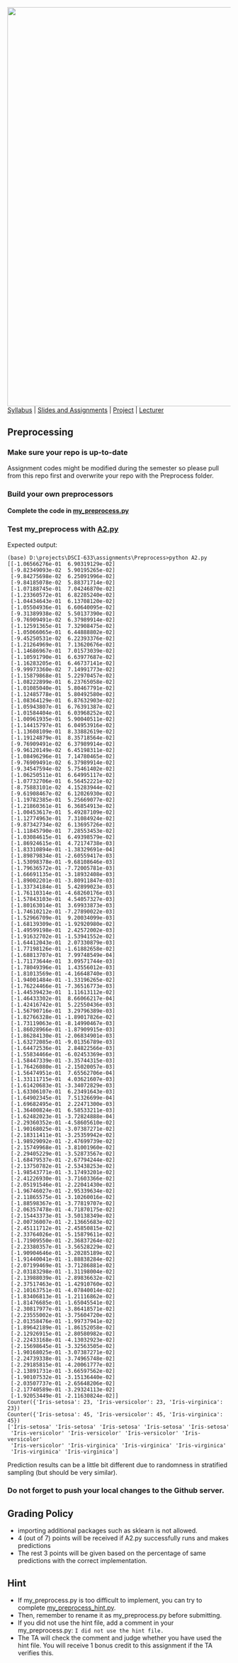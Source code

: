 [<img width=900 src="https://github.com/hil-se/fds/blob/master/img/title.png?raw=yes">](https://github.com/hil-se/fds/blob/master/README.md)   
[Syllabus](https://github.com/hil-se/fds/blob/master/README.md) |
[Slides and Assignments](https://github.com/hil-se/fds/blob/master/assignments/README.md) |
[Project](https://github.com/hil-se/fds/blob/master/assignments/project.md) |
[Lecturer](http://zhe-yu.github.io) 

## Preprocessing

### Make sure your repo is up-to-date

Assignment codes might be modified during the semester so please pull from this repo first and overwrite your repo with the Preprocess folder. 

### Build your own preprocessors

#### Complete the code in [my_preprocess.py](./Preprocess/my_preprocess.py)

### Test my_preprocess with [A2.py](./assignments/Preprocess/A2.py)
Expected output:
```
(base) D:\projects\DSCI-633\assignments\Preprocess>python A2.py
[[-1.06566276e-01  6.90319129e-02]
 [-9.82349093e-02  5.90195265e-02]
 [-9.84275698e-02  6.25091996e-02]
 [-9.84185078e-02  5.88371714e-02]
 [-1.07188745e-01  7.04246870e-02]
 [-1.23360572e-01  6.82285240e-02]
 [-1.04434643e-01  6.13708120e-02]
 [-1.05504936e-01  6.60640095e-02]
 [-9.31389938e-02  5.50137390e-02]
 [-9.76909491e-02  6.37989914e-02]
 [-1.12591365e-01  7.32908475e-02]
 [-1.05066065e-01  6.44888802e-02]
 [-9.45250531e-02  6.22393376e-02]
 [-1.21264969e-01  7.13620676e-02]
 [-1.14686967e-01  7.01573039e-02]
 [-1.10591790e-01  6.63977687e-02]
 [-1.16283205e-01  6.46737141e-02]
 [-9.99973360e-02  7.14991773e-02]
 [-1.15879868e-01  5.22970457e-02]
 [-1.08222899e-01  6.23765058e-02]
 [-1.01085040e-01  5.80467791e-02]
 [-1.12485778e-01  5.80492580e-02]
 [-1.08364129e-01  6.87632903e-02]
 [-1.05943807e-01  6.76391387e-02]
 [-1.01584404e-01  6.03968252e-02]
 [-1.00961935e-01  5.90040511e-02]
 [-1.14415797e-01  6.04953916e-02]
 [-1.13608109e-01  8.33882619e-02]
 [-1.19124879e-01  8.35718564e-02]
 [-9.76909491e-02  6.37989914e-02]
 [-9.96120149e-02  6.45198311e-02]
 [-1.08496296e-01  7.14780465e-02]
 [-9.76909491e-02  6.37989914e-02]
 [-9.34547594e-02  5.75461402e-02]
 [-1.06250511e-01  6.64995117e-02]
 [-1.07732706e-01  6.56452221e-02]
 [-8.75883101e-02  4.15283944e-02]
 [-9.61908467e-02  6.12026930e-02]
 [-1.19782385e-01  5.25669077e-02]
 [-1.21860361e-01  6.36854913e-02]
 [-1.00453617e-01  5.49287109e-02]
 [-1.12774963e-01  7.31084924e-02]
 [-9.87342734e-02  6.13695726e-02]
 [-1.11845790e-01  7.28553453e-02]
 [-1.03084615e-01  6.49398579e-02]
 [-1.86924615e-01  4.72174738e-03]
 [-1.83310894e-01 -1.38329691e-04]
 [-1.89879834e-01 -2.60559417e-03]
 [-1.53098378e-01 -9.68108646e-03]
 [-1.79636572e-01 -7.72005781e-03]
 [-1.66691135e-01 -3.18932408e-03]
 [-1.89002201e-01 -3.80911847e-03]
 [-1.33734184e-01  5.42899023e-03]
 [-1.76110314e-01 -4.68260176e-03]
 [-1.57843103e-01  4.54057327e-03]
 [-1.80163014e-01  3.69933873e-03]
 [-1.74610212e-01 -7.27890022e-03]
 [-1.52966709e-01  9.20034099e-03]
 [-1.68139309e-01 -1.92920980e-02]
 [-1.49599198e-01  2.42572002e-03]
 [-1.91632702e-01 -1.53941552e-02]
 [-1.64412043e-01  2.07330879e-03]
 [-1.77198126e-01 -1.61882658e-02]
 [-1.68813707e-01  7.99748549e-04]
 [-1.71173644e-01  3.09571744e-03]
 [-1.78049396e-01  1.43556012e-03]
 [-1.81013569e-01 -4.16648740e-03]
 [-1.94001484e-01 -1.33196265e-02]
 [-1.76224466e-01 -7.36516773e-03]
 [-1.44539423e-01  1.11613112e-02]
 [-1.46433302e-01  8.66066217e-04]
 [-1.42416742e-01  5.22550436e-03]
 [-1.56790716e-01  3.29796389e-03]
 [-1.82766328e-01 -1.89017826e-02]
 [-1.73119063e-01 -8.14990467e-03]
 [-1.86028966e-01 -1.87909915e-03]
 [-1.86284130e-01 -2.06834901e-03]
 [-1.63272085e-01 -9.01356789e-03]
 [-1.64472536e-01  2.84822566e-03]
 [-1.55834466e-01 -6.02453369e-03]
 [-1.58447339e-01 -3.35744315e-03]
 [-1.76426080e-01 -2.15020057e-03]
 [-1.56474951e-01  7.65562706e-04]
 [-1.33111715e-01  4.03621607e-03]
 [-1.61420683e-01 -3.34072829e-03]
 [-1.63306107e-01  6.23491643e-03]
 [-1.64902345e-01  7.51326699e-04]
 [-1.69682495e-01  2.22471300e-03]
 [-1.36400824e-01  6.58533211e-03]
 [-1.62482023e-01 -3.72824888e-04]
 [-2.29360352e-01 -4.58605610e-02]
 [-1.90168025e-01 -3.07387271e-02]
 [-2.18311411e-01 -3.25359942e-02]
 [-1.98929092e-01 -2.47699739e-02]
 [-2.15749968e-01 -3.81001960e-02]
 [-2.29405229e-01 -3.52873567e-02]
 [-1.68479537e-01 -2.67794244e-02]
 [-2.13750782e-01 -2.53438253e-02]
 [-1.98543771e-01 -3.17493201e-02]
 [-2.41226930e-01 -3.71603366e-02]
 [-2.05191546e-01 -2.22041430e-02]
 [-1.96746027e-01 -2.95339634e-02]
 [-2.11865575e-01 -3.10260016e-02]
 [-1.88598367e-01 -3.77819707e-02]
 [-2.06357478e-01 -4.71870175e-02]
 [-2.15443373e-01 -3.50138349e-02]
 [-2.00736007e-01 -2.13665683e-02]
 [-2.45111712e-01 -2.45850815e-02]
 [-2.33764026e-01 -5.15879611e-02]
 [-1.71909550e-01 -2.36837264e-02]
 [-2.23380357e-01 -3.56528229e-02]
 [-1.90904646e-01 -3.20285189e-02]
 [-1.91440041e-01 -1.88838284e-02]
 [-2.07199469e-01 -3.71286881e-02]
 [-2.03183298e-01 -1.31198004e-02]
 [-2.13988039e-01 -2.89836632e-02]
 [-2.37517463e-01 -1.42910760e-02]
 [-2.10163751e-01 -4.07840014e-02]
 [-1.83406813e-01 -1.21116862e-02]
 [-1.81476685e-01 -1.65045541e-02]
 [-2.30817977e-01 -3.86418571e-02]
 [-2.23555002e-01 -3.75604720e-02]
 [-2.01358476e-01 -1.99737941e-02]
 [-1.89642189e-01 -1.86152058e-02]
 [-2.12926915e-01 -2.80580982e-02]
 [-2.22433168e-01 -4.13032923e-02]
 [-2.15698645e-01 -3.32563505e-02]
 [-1.90168025e-01 -3.07387271e-02]
 [-2.24739338e-01 -3.74965748e-02]
 [-2.29185815e-01 -4.20061777e-02]
 [-2.13891731e-01 -3.66597562e-02]
 [-1.90107532e-01 -3.15136440e-02]
 [-2.03507737e-01 -2.65648206e-02]
 [-2.17740589e-01 -3.29324113e-02]
 [-1.92053449e-01 -2.11630824e-02]]
Counter({'Iris-setosa': 23, 'Iris-versicolor': 23, 'Iris-virginica': 23})
Counter({'Iris-setosa': 45, 'Iris-versicolor': 45, 'Iris-virginica': 45})
['Iris-setosa' 'Iris-setosa' 'Iris-setosa' 'Iris-setosa' 'Iris-setosa'
 'Iris-versicolor' 'Iris-versicolor' 'Iris-versicolor' 'Iris-versicolor'
 'Iris-versicolor' 'Iris-virginica' 'Iris-virginica' 'Iris-virginica'
 'Iris-virginica' 'Iris-virginica']

```
Prediction results can be a little bit different due to randomness in stratified sampling (but should be very similar).


### Do not forget to push your local changes to the Github server.

 
 ## Grading Policy
 - importing additional packages such as sklearn is not allowed.
 - 4 (out of 7) points will be received if A2.py successfully runs and makes predictions
 - The rest 3 points will be given based on the percentage of same predictions with the correct implementation.
 
   
## Hint
 - If my_preprocess.py is too difficult to implement, you can try to complete [my_preprocess_hint.py](./Preprocess/my_preprocess_hint.py).
 - Then, remember to rename it as my_preprocess.py before submitting.
 - If you did not use the hint file, add a comment in your my_preprocess.py: ```I did not use the hint file.```
 - The TA will check the comment and judge whether you have used the hint file. You will receive 1 bonus credit to this assignment if the TA verifies this.
